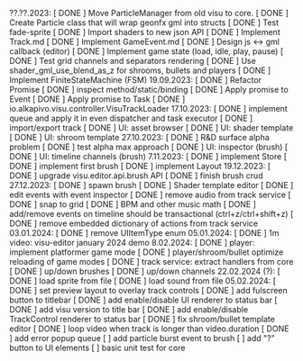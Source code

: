??.??.2023:
[ DONE ] Move ParticleManager from old visu to core.
[ DONE ] Create Particle class that will wrap geonfx gml into structs
[ DONE ] Test fade-sprite
[ DONE ] Import shaders to new json API
[ DONE ] Implement Track.md
[ DONE ] Implement GameEvent.md
[ DONE ] Design js <-> gml callback (editor)
[ DONE ] Implement game state (load, idle, play, pause)
[ DONE ] Test grid channels and separators rendering
[ DONE ] Use shader_gml_use_blend_as_z for shrooms, bullets and players
[ DONE ] Implement FiniteStateMachine (FSM)
19.09.2023:
[ DONE ] Refactor Promise
[ DONE ] inspect method/static/binding
[ DONE ] Apply promise to Event
[ DONE ] Apply promise to Task
[ DONE ] io.alkapivo.visu.controller.VisuTrackLoader
17.10.2023:
[ DONE ] implement queue and apply it in even dispatcher and task executor
[ DONE ] import/export track
[ DONE ] UI: asset browser
[ DONE ] UI: shader template
[ DONE ] UI: shroom template
27.10.2023:
[ DONE ] R&D surface alpha problem
[ DONE ] test alpha max approach
[ DONE ] UI: inspector (brush)
[ DONE ] UI: timeline channels (brush)
7.11.2023:
[ DONE ] implement Store
[ DONE ] implement first brush
[ DONE ] implement Layout
19.12.2023:
[ DONE ] upgrade visu.editor.api.brush API
[ DONE ] finish brush crud
27.12.2023:
[ DONE ] spawn brush
[ DONE ] Shader template editor
[ DONE ] edit events with event inspector 
[ DONE ] remove audio from track service
[ DONE ] snap to grid
[ DONE ] BPM and other music math
[ DONE ] add/remove events on timeline should be transactional (ctrl+z/ctrl+shift+z)
[ DONE ] remove embedded dictionary of actions from track service
03.01.2024:
[ DONE ] remove UIItemType enum
05.01.2024:
[ DONE ] 1m video: visu-editor january 2024 demo
8.02.2024: 
[ DONE ] player: implement platformer game mode
[ DONE ] player/shroom/bullet optimize reloading of game modes
[ DONE ] track service: extract handlers from core
[ DONE ] up/down brushes
[ DONE ] up/down channels
22.02.2024 (?):
[ DONE ] load sprite from file
[ DONE ] load sound from file
05.02.2024:
[ DONE ] set preview layout to overlay track controls
[ DONE ] add fulscreen button to titlebar
[ DONE ] add enable/disable UI renderer to status bar
[ DONE ] add visu version to title bar
[ DONE ] add enable/disable TrackControl renderer to status bar
[ DONE ] fix shroom/bullet template editor
[ DONE ] loop video when track is longer than video.duration
[ DONE ] add error popup queue
[      ] add particle burst event to brush
[      ] add "?" button to UI elements
[      ] basic unit test for core
